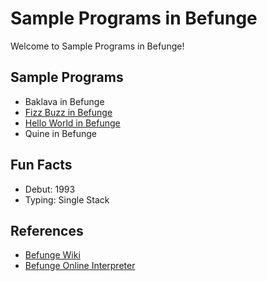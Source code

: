 # Sample Programs in Befunge

Welcome to Sample Programs in Befunge!

## Sample Programs

- Baklava in Befunge
- [Fizz Buzz in Befunge](https://github.com/TheRenegadeCoder/sample-programs/issues/603)
- [Hello World in Befunge](https://therenegadecoder.com/code/hello-world-in-befunge/)
- Quine in Befunge

## Fun Facts

- Debut: 1993
- Typing: Single Stack

## References

- [Befunge Wiki](https://en.wikipedia.org/wiki/Befunge)
- [Befunge Online Interpreter](https://www.bedroomlan.org/tools/befunge-playground#prog=hello,mode=run)
